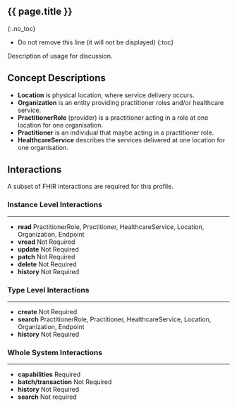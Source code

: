 ## {{ page.title }}
{:.no_toc}

<!-- TOC -->

* Do not remove this line (it will not be displayed)
{:toc}

Description of usage for discussion.

## Concept Descriptions

* **Location** is physical location, where service delivery occurs.
* **Organization** is an entity providing practitioner roles and/or healthcare service.
* **PractitionerRole** (provider) is a practitioner acting in a role at one location for one organisation.
* **Practitioner** is an individual that maybe acting in a practitioner role.
* **HealthcareService** describes the services delivered at one location for one organisation.

## Interactions

A subset of FHIR interactions are required for this profile.

### Instance Level Interactions	
----------

* **read** PractitionerRole, Practitioner, HealthcareService, Location, Organization, Endpoint
* **vread** Not Required 
* **update** Not Required
* **patch** Not Required
* **delete** Not Required
* **history** Not Required

### Type Level Interactions
----------

* **create** Not Required
* **search** PractitionerRole, Practitioner, HealthcareService, Location, Organization, Endpoint
* **history** Not Required

### Whole System Interactions
----------

* **capabilities** Required
* **batch/transaction** Not Required
* **history** Not Required
* **search** Not required



